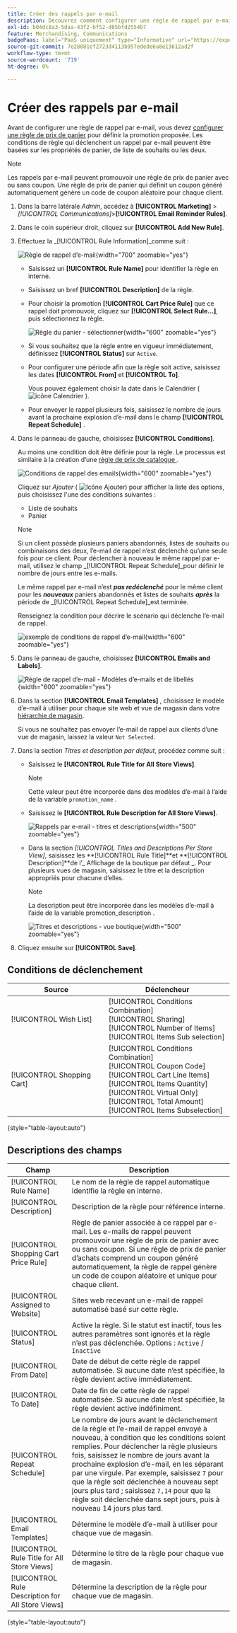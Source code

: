 ```yaml
---
title: Créer des rappels par e-mail
description: Découvrez comment configurer une règle de rappel par e-mail qui utilise une règle de prix de panier existante.
exl-id: b04dc8a3-5daa-43f2-bf52-d85bfd2554b7
feature: Merchandising, Communications
badgePaas: label="PaaS uniquement" type="Informative" url="https://experienceleague.adobe.com/en/docs/commerce/user-guides/product-solutions" tooltip="S’applique uniquement aux projets Adobe Commerce on Cloud (infrastructure PaaS gérée par Adobe) et aux projets On-premise."
source-git-commit: 7e28081ef2723d4113b957edede6a8e13612ad2f
workflow-type: tm+mt
source-wordcount: '719'
ht-degree: 0%

---
```


# Créer des rappels par e-mail

Avant de configurer une règle de rappel par e-mail, vous devez [configurer une règle de prix de panier](price-rules-cart-create.md) pour définir la promotion proposée. Les conditions de règle qui déclenchent un rappel par e-mail peuvent être basées sur les propriétés de panier, de liste de souhaits ou les deux.

>[!NOTE]
>
>Les rappels par e-mail peuvent promouvoir une règle de prix de panier avec ou sans coupon. Une règle de prix de panier qui définit un coupon généré automatiquement génère un code de coupon aléatoire pour chaque client.

1. Dans la barre latérale _Admin_, accédez à **[!UICONTROL Marketing]** > _[!UICONTROL Communications]_>**[!UICONTROL Email Reminder Rules]**.

1. Dans le coin supérieur droit, cliquez sur **[!UICONTROL Add New Rule]**.

1. Effectuez la _[!UICONTROL Rule Information]_comme suit :

   ![Règle de rappel d’e-mail](./assets/email-reminder-new.png){width="700" zoomable="yes"}

   - Saisissez un **[!UICONTROL Rule Name]** pour identifier la règle en interne.

   - Saisissez un bref **[!UICONTROL Description]** de la règle.

   - Pour choisir la promotion **[!UICONTROL Cart Price Rule]** que ce rappel doit promouvoir, cliquez sur **[!UICONTROL Select Rule…]**, puis sélectionnez la règle.

     ![Règle du panier - sélectionner](./assets/email-reminder-select-rule.png){width="600" zoomable="yes"}

   - Si vous souhaitez que la règle entre en vigueur immédiatement, définissez **[!UICONTROL Status]** sur `Active`.

   - Pour configurer une période afin que la règle soit active, saisissez les dates **[!UICONTROL From]** et **[!UICONTROL To]**.

     Vous pouvez également choisir la date dans le Calendrier ( ![icône Calendrier](../assets/icon-calendar.png) ).

   - Pour envoyer le rappel plusieurs fois, saisissez le nombre de jours avant la prochaine explosion d’e-mail dans le champ **[!UICONTROL Repeat Schedule]** .

1. Dans le panneau de gauche, choisissez **[!UICONTROL Conditions]**.

   Au moins une condition doit être définie pour la règle. Le processus est similaire à la création d’une [ règle de prix de catalogue ](price-rules-catalog.md).

   ![Conditions de rappel des emails](./assets/email-reminder-conditions.png){width="600" zoomable="yes"}

   Cliquez sur _Ajouter_ ( ![Icône Ajouter](../assets/icon-add-green-circle.png)) pour afficher la liste des options, puis choisissez l&#39;une des conditions suivantes :

   - Liste de souhaits
   - Panier

   >[!NOTE]
   >
   >Si un client possède plusieurs paniers abandonnés, listes de souhaits ou combinaisons des deux, l’e-mail de rappel n’est déclenché qu’une seule fois pour ce client. Pour déclencher à nouveau le même rappel par e-mail, utilisez le champ _[!UICONTROL Repeat Schedule]_pour définir le nombre de jours entre les e-mails. <br/>
   >
   >Le même rappel par e-mail n’est **_pas redéclenché_** pour le même client pour les **_nouveaux_** paniers abandonnés et listes de souhaits **_après_** la période de _[!UICONTROL Repeat Schedule]_est terminée.

   Renseignez la condition pour décrire le scénario qui déclenche l’e-mail de rappel.

   ![exemple de conditions de rappel d’e-mail](./assets/email-reminder-condition-example.png){width="600" zoomable="yes"}

1. Dans le panneau de gauche, choisissez **[!UICONTROL Emails and Labels]**.

   ![Règle de rappel d’e-mail - Modèles d’e-mails et de libellés ](./assets/email-reminder-rule-emails-labels-email-templates.png){width="600" zoomable="yes"}

1. Dans la section **[!UICONTROL Email Templates]** , choisissez le modèle d’e-mail à utiliser pour chaque site web et vue de magasin dans votre [hiérarchie de magasin](../getting-started/websites-stores-views.md).

   Si vous ne souhaitez pas envoyer l’e-mail de rappel aux clients d’une vue de magasin, laissez la valeur `Not Selected`.

1. Dans la section _Titres et description par défaut_, procédez comme suit :

   - Saisissez le **[!UICONTROL Rule Title for All Store Views]**.

     >[!NOTE]
     >
     >Cette valeur peut être incorporée dans des modèles d’e-mail à l’aide de la variable `promotion_name` .

   - Saisissez le **[!UICONTROL Rule Description for All Store Views]**.

     ![Rappels par e-mail - titres et descriptions](./assets/email-reminders-emails-and-labels-default-titles-description.png){width="500" zoomable="yes"}

   - Dans la section _[!UICONTROL Titles and Descriptions Per Store View]_, saisissez les **[!UICONTROL Rule Title]**et **[!UICONTROL Description]**de l’_ Affichage de la boutique par défaut _. Pour plusieurs vues de magasin, saisissez le titre et la description appropriés pour chacune d’elles.

     >[!NOTE]
     >
     >La description peut être incorporée dans les modèles d’e-mail à l’aide de la variable promotion_description .

     ![Titres et descriptions - vue boutique](./assets/email-reminder-rules-title-descriptions-per-store-view.png){width="500" zoomable="yes"}

1. Cliquez ensuite sur **[!UICONTROL Save]**.

## Conditions de déclenchement

| Source | Déclencheur |
|--- |--- |
| [!UICONTROL Wish List] | [!UICONTROL Conditions Combination]<br/>[!UICONTROL Sharing]<br/>[!UICONTROL Number of Items]<br/>[!UICONTROL Items Sub selection] |
| [!UICONTROL Shopping Cart] | [!UICONTROL Conditions Combination]<br/>[!UICONTROL Coupon Code]<br/>[!UICONTROL Cart Line Items]<br/>[!UICONTROL Items Quantity]<br/>[!UICONTROL Virtual Only]<br/>[!UICONTROL Total Amount]<br/>[!UICONTROL Items Subselection] |

{style="table-layout:auto"}

## Descriptions des champs

| Champ | Description |
|--- |--- |
| [!UICONTROL Rule Name] | Le nom de la règle de rappel automatique identifie la règle en interne. |
| [!UICONTROL Description] | Description de la règle pour référence interne. |
| [!UICONTROL Shopping Cart Price Rule] | Règle de panier associée à ce rappel par e-mail. Les e-mails de rappel peuvent promouvoir une règle de prix de panier avec ou sans coupon. Si une règle de prix de panier d’achats comprend un coupon généré automatiquement, la règle de rappel génère un code de coupon aléatoire et unique pour chaque client. |
| [!UICONTROL Assigned to Website] | Sites web recevant un e-mail de rappel automatisé basé sur cette règle. |
| [!UICONTROL Status] | Active la règle. Si le statut est inactif, tous les autres paramètres sont ignorés et la règle n’est pas déclenchée. Options : `Active` / `Inactive` |
| [!UICONTROL From Date] | Date de début de cette règle de rappel automatisée. Si aucune date n’est spécifiée, la règle devient active immédiatement. |
| [!UICONTROL To Date] | Date de fin de cette règle de rappel automatisée. Si aucune date n’est spécifiée, la règle devient active indéfiniment. |
| [!UICONTROL Repeat Schedule] | Le nombre de jours avant le déclenchement de la règle et l’e-mail de rappel envoyé à nouveau, à condition que les conditions soient remplies. Pour déclencher la règle plusieurs fois, saisissez le nombre de jours avant la prochaine explosion d’e-mail, en les séparant par une virgule. Par exemple, saisissez `7` pour que la règle soit déclenchée à nouveau sept jours plus tard ; saisissez `7,14` pour que la règle soit déclenchée dans sept jours, puis à nouveau 14 jours plus tard. |
| [!UICONTROL Email Templates] | Détermine le modèle d’e-mail à utiliser pour chaque vue de magasin. |
| [!UICONTROL Rule Title for All Store Views] | Détermine le titre de la règle pour chaque vue de magasin. |
| [!UICONTROL Rule Description for All Store Views] | Détermine la description de la règle pour chaque vue de magasin. |

{style="table-layout:auto"}
